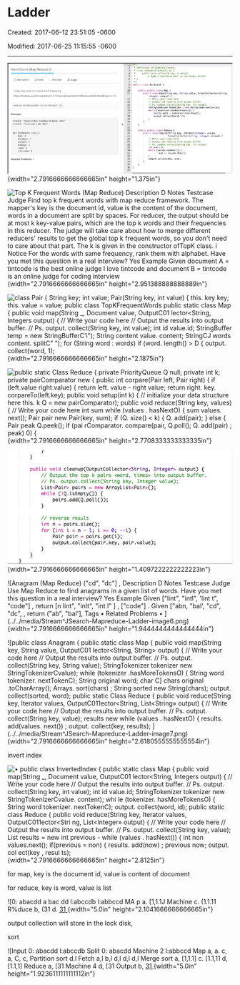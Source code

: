 # Ladder

Created: 2017-06-12 23:51:05 -0600

Modified: 2017-06-25 11:15:55 -0600

---

![](../../media/Stream^JSearch-Mapreduce-Ladder-image1.png){width="2.7916666666666665in" height="1.375in"}



![Top K Frequent Words (Map Reduce) Description D Notes Testcase Judge Find top k frequent words with map reduce framework. The mapper's key is the document id, value is the content of the document, words in a document are split by spaces. For reducer, the output should be at most k key-value pairs, which are the top k words and their frequencies in this reducer. The judge will take care about how to merge different reducers' results to get the global top k frequent words, so you don't need to care about that part. The k is given in the constructor ofTopK class. i Notice For the words with same frequency, rank them with alphabet. Have you met this question in a real interview? Yes Example Given document A = tintcode is the best online judge I love tintcode and document B = tintcode is an online judge for coding interview ](../../media/Stream^JSearch-Mapreduce-Ladder-image2.png){width="2.7916666666666665in" height="2.951388888888889in"}



![class Pair { String key; int value; Pair(String key, int value) { this. key key; this. value = value; public class TopKFrequentWords public static class Map { public void map(String _, Document value, OutputC01 lector<String, Integers output) { // Write your code here // Output the results into output buffer. // Ps. output. collect(String key, int value); int id value.id; StringBuffer temp = new StringBufferC'i"); String content value. content; StringCJ words content. splitC" "); for (String word : words) if (word. length() > D { output. collect(word, 1); ](../../media/Stream^JSearch-Mapreduce-Ladder-image3.png){width="2.7916666666666665in" height="2.1875in"}



![public static Class Reduce { private PriorityQueue<Pair> Q null; private int k; private pairComparator new { public int corpare(Pair left, Pair right) { if (left.value right.value) { return left. value - right value; return right. key. corpareTo(left.key); public void setup(int k) { // initialize your data structure here this. k Q = new pairComparator); public void reduce(String key, values) { // Write your code here int sum while (values . hasNextO) { sum values. next(); Pair pair new Pair(key, sum); if (Q. size() < k) { Q. add(pair); } else { Pair peak Q.peek(); if (pai rComparator. compare(pair, Q.poll(); Q. add(pair) ; peak) 0) { ](../../media/Stream^JSearch-Mapreduce-Ladder-image4.png){width="2.7916666666666665in" height="2.7708333333333335in"}



![public void Integer> output) { // Output the top k pairs <word, times> into output buffer. // Ps. output. collect(String key, Integer value); pairs new ArrayList<Pai while { pairs. add(Q. poll O) ; // reverse result int n pairs.size(); for (int Pair pair pairs.get(i); output.collect(pair. key, pair value); ](../../media/Stream^JSearch-Mapreduce-Ladder-image5.png){width="2.7916666666666665in" height="1.4097222222222223in"}







![Anagram (Map Reduce) ("cd", "dc"] , Description D Notes Testcase Judge Use Map Reduce to find anagrams in a given list of words. Have you met this question in a real interview? Yes Example Given ["lint", "intl", 'lint t", "code"] , return [n lint", "inlt", "int l" ] , ["code"] . Given ["abn, "bal', "cd", "dc", , return ("ab", "bal'], Tags • Related Problems • ](../../media/Stream^JSearch-Mapreduce-Ladder-image6.png){width="2.7916666666666665in" height="1.9444444444444444in"}



![public class Anagram { public static class Map { public void map(String key, String value, OutputC01 lector<String, String> output) { // Write your code here // Output the results into output buffer. // Ps. output. collect(String key, String value); StringTokenizer tokenizer new StringTokenizerCvalue); while (tokenizer .hasMoreTokensO) { String word tokenizer. nextTokenC); String original word; char C] chars original .toCharArray(); Arrays. sort(chars) ; String sorted new String(chars); output. collect(sorted, word); public static Class Reduce { public void reduce(String key, Iterator<String> values, OutputC011ector<String, List<String» output) { // Write your code here // Output the results into output buffer. // Ps. output. collect(String key, value); results new while (values . hasNextO) { results. add(values. next()) ; output. collect(key, results); ](../../media/Stream^JSearch-Mapreduce-Ladder-image7.png){width="2.7916666666666665in" height="2.6180555555555554in"}

invert index



![• public class Invertedlndex { public static class Map { public void map(String _, Document value, OutputC01 lector<String, Integers output) { // Write your code here // Output the results into output buffer. // Ps. output. collect(String key, int value); int id value.id; StringTokenizer tokenizer new StringTokenizerCvalue. content); whi le (tokenizer. hasMoreTokensO) { String word tokenizer. nextTokenC); output. collect(word, id); public static class Reduce { public void reduce(String key, Iterator<lnteger> values, OutputC011ector<Stri ng, List<lnteger» output) { // Write your code here // Output the results into output buffer. // Ps. output. collect(String key, value); List<lnteger> results = new int previous - while (values . hasNext()) { int non values.next(); if(previous = non) { results. add(now) ; previous now; output. col ect(key , resul ts); ](../../media/Stream^JSearch-Mapreduce-Ladder-image8.png){width="2.7916666666666665in" height="2.8125in"}



for map, key is the document id, value is content of document

for reduce, key is word, value is list

![0: abacdd a bac dd l:abccdb l:abbccd MA p a. [1,1.1J Machine c. (1.1.11 R%duce b, (31 d. [31 ](../../media/Stream^JSearch-Mapreduce-Ladder-image9.png){width="5.0in" height="2.1041666666666665in"}



output collection will store in the lock disk,

sort

![Input 0: abacdd l:abccdb Split 0: abacdd Machine 2 l:abbccd Map a, a. c, a, C, c, Partition sort d.l Fetch a,l b,l d,l d,l d,l Merge sort a, [1,1.1] c. [1.1,11 d, [1.1,1] Reduce a, [31 Machine 4 d, [31 Output b, [31 ](../../media/Stream^JSearch-Mapreduce-Ladder-image10.png){width="5.0in" height="1.9236111111111112in"}












